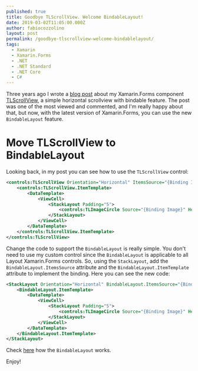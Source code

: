 ```yaml
---
published: true
title: Goodbye TLScrollView. Welcome BindableLayout!
date: 2019-03-02T11:05:00.000Z
author: fabiocozzolino
layout: post
permalink: /goodbye-tlscrollview-welcome-bindablelayout/
tags:
  - Xamarin
  - Xamarin.Forms
  - .NET
  - .NET Standard
  - .NET Core
  - C#
---
```

Three years ago I wrote a [blog post](/a-little-and-simple-bindable-horizontal-scroll-view/) about my Xamarin.Forms component [TLScrollView](https://github.com/fabiocozzolino/TitiusLabs.Xamarin/blob/master/TitiusLabs.Forms/Controls/TLScrollView.cs), a simple horizontal scrollview with bindable feature. The post was one of the most viewed and commented, and I'm really happy about that, but now, with the latest version of Xamarin.Forms, you can use the new `BindableLayout` feature.

# Move TLScrollView to BindableLayout
Looking back, in my post you can see how to use the `TLScrollView` control:

```xml
<controls:TLScrollView Orientation="Horizontal" ItemsSource="{Binding Items}" HeightRequest="100">
    <controls:TLScrollView.ItemTemplate>
        <DataTemplate>
            <ViewCell>
                <StackLayout Padding="5">
                    <controls:TLImageCircle Source="{Binding Image}" HeightRequest="80" WidthRequest="80" />
                </StackLayout>
            </ViewCell>
        </DataTemplate>
    </controls:TLScrollView.ItemTemplate>
</controls:TLScrollView>
```

Change the code to support the `BindableLayout` is really simple. You don't need to use my custom control since the `BindableLayout` is applicable to all Layout Xamarin.Forms controls. So, using the `StackLayout`, add the `BindableLayout.ItemsSource` attribute and the `BindableLayout.ItemTemplate` attribute to implement the binding. Here you can see the new code:

```xml
<StackLayout Orientation="Horizontal" BindableLayout.ItemsSource="{Binding Items}" HeightRequest="100">
    <BindableLayout.ItemTemplate>
        <DataTemplate>
            <ViewCell>
                <StackLayout Padding="5">
                    <controls:TLImageCircle Source="{Binding Image}" HeightRequest="80" WidthRequest="80" />
                </StackLayout>
            </ViewCell>
        </DataTemplate>
    </BindableLayout.ItemTemplate>
</StackLayout>
```

Check [here](https://blog.xamarin.com/xamarin-forms-3-5-a-little-bindable-love/) how the `BindableLayout` works.

Enjoy!
